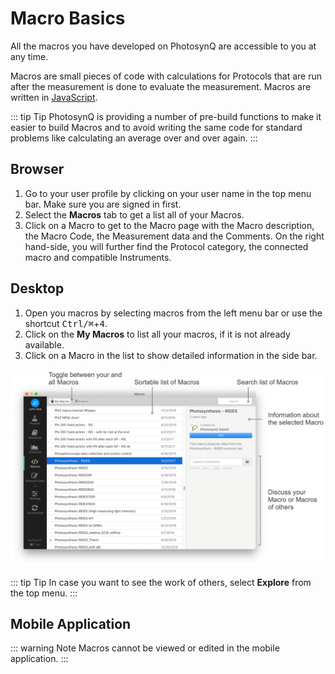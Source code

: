 # Macro Basics

All the macros you have developed on PhotosynQ are accessible to you at any time.

Macros are small pieces of code with calculations for Protocols that are run after the measurement is done to evaluate the measurement. Macros are written in [JavaScript].

::: tip Tip
PhotosynQ is providing a number of pre-build functions to make it easier to build Macros and to avoid writing the same code for standard problems like calculating an average over and over again.
:::

## Browser

1. Go to your user profile by clicking on your user name in the top menu bar. Make sure you are signed in first.
2. Select the **Macros** tab to get a list all of your Macros.
3. Click on a Macro to get to the Macro page with the Macro description, the Macro Code, the Measurement data and the Comments. On the right hand-side, you will further find the Protocol category, the connected macro and compatible Instruments.

## Desktop

1. Open you macros by selecting macros from the left menu bar or use the shortcut <kbd>Ctrl/⌘</kbd>+<kbd>4</kbd>.
2. Click on the **My Macros** to list all your macros, if it is not already available.
3. Click on a Macro in the list to show detailed information in the side bar.

![The list of available Macros](./images/macro-list.png)

::: tip Tip
In case you want to see the work of others, select **Explore** from the top menu.
:::

## Mobile Application

::: warning Note
Macros cannot be viewed or edited in the mobile application.
:::

[JavaScript]: https://www.w3schools.com/js/js_json_intro.asp

